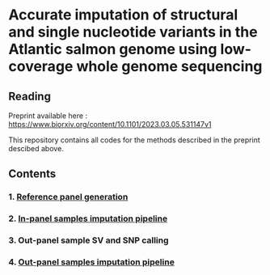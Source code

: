 # **Accurate imputation of structural and single nucleotide variants in the Atlantic salmon genome using low-coverage whole genome sequencing**

## Reading
Preprint available here : https://www.biorxiv.org/content/10.1101/2023.03.05.531147v1

This repository contains all codes for the methods described in the preprint descibed above.

## Contents

### 1. [Reference panel generation](https://github.com/manugundappa/SV_imputation_pipeline/blob/main/reference_panel_generation/)

### 2. [In-panel samples imputation pipeline](https://github.com/manugundappa/SV_imputation_pipeline/blob/main/In_panel_samples/)

### 3. Out-panel sample SV and SNP calling

### 4. [Out-panel samples imputation pipeline](https://github.com/manugundappa/SV_imputation_pipeline/blob/main/out_panel_samples/)







